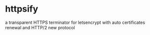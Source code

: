 # httpsify
a transparent HTTPS terminator for letsencrypt with auto certificates renewal and HTTP/2 new protocol 
